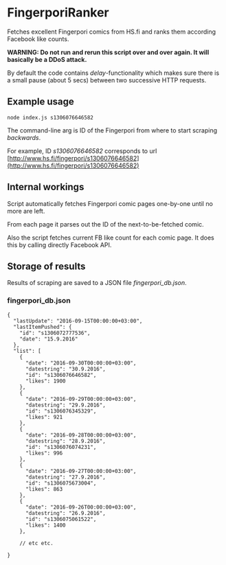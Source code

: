 # FingerporiRanker

Fetches excellent Fingerpori comics from HS.fi and ranks them according Facebook like counts.

**WARNING: Do not run and rerun this script over and over again. It will basically be a DDoS attack.** 

By default the code contains *delay*-functionality which makes sure there is a small pause (about 5 secs) between two successive HTTP requests.

## Example usage

```
node index.js s1306076646582
```

The command-line arg is ID of the Fingerpori from where to start scraping *backwards*. 

For example, ID *s1306076646582* corresponds to url [http://www.hs.fi/fingerpori/s1306076646582](http://www.hs.fi/fingerpori/s1306076646582)

## Internal workings

Script automatically fetches Fingerpori comic pages one-by-one until no more are left. 

From each page it parses out the ID of the next-to-be-fetched comic. 

Also the script fetches current FB like count for each comic page. It does this by calling directly Facebook API.

## Storage of results

Results of scraping are saved to a JSON file *fingerpori_db.json*.

### fingerpori_db.json

```
{
  "lastUpdate": "2016-09-15T00:00:00+03:00",
  "lastItemPushed": {
    "id": "s1306072777536",
    "date": "15.9.2016"
  },
  "list": [
    {
      "date": "2016-09-30T00:00:00+03:00",
      "datestring": "30.9.2016",
      "id": "s1306076646582",
      "likes": 1900
    },
    {
      "date": "2016-09-29T00:00:00+03:00",
      "datestring": "29.9.2016",
      "id": "s1306076345329",
      "likes": 921
    },
    {
      "date": "2016-09-28T00:00:00+03:00",
      "datestring": "28.9.2016",
      "id": "s1306076074231",
      "likes": 996
    },
    {
      "date": "2016-09-27T00:00:00+03:00",
      "datestring": "27.9.2016",
      "id": "s1306075673004",
      "likes": 863
    },
    {
      "date": "2016-09-26T00:00:00+03:00",
      "datestring": "26.9.2016",
      "id": "s1306075061522",
      "likes": 1400
    },
    
    // etc etc.
    
}

```


